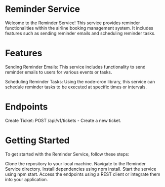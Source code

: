 # Reminder Service

Welcome to the Reminder Service! This service provides reminder functionalities within the airline booking management system. It includes features such as sending reminder emails and scheduling reminder tasks.

# Features

Sending Reminder Emails: This service includes functionality to send reminder emails to users for various events or tasks.

Scheduling Reminder Tasks: Using the node-cron library, this service can schedule reminder tasks to be executed at specific times or intervals.

# Endpoints
Create Ticket: POST /api/v1/tickets - Create a new ticket.

# Getting Started
To get started with the Reminder Service, follow these steps:



Clone the repository to your local machine.
Navigate to the Reminder Service directory.
Install dependencies using npm install.
Start the service using npm start.
Access the endpoints using a REST client or integrate them into your application.
